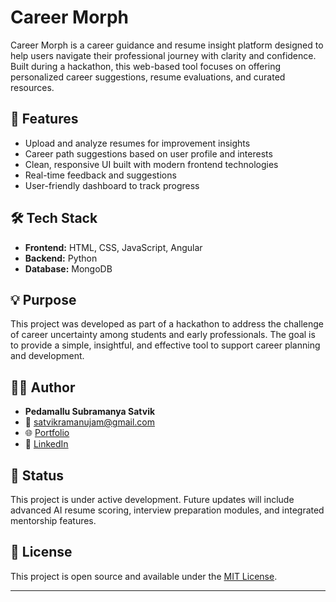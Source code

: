 # Career Morph

Career Morph is a career guidance and resume insight platform designed to help users navigate their professional journey with clarity and confidence. Built during a hackathon, this web-based tool focuses on offering personalized career suggestions, resume evaluations, and curated resources.

## 🚀 Features

- Upload and analyze resumes for improvement insights
- Career path suggestions based on user profile and interests
- Clean, responsive UI built with modern frontend technologies
- Real-time feedback and suggestions
- User-friendly dashboard to track progress

## 🛠 Tech Stack

- **Frontend:** HTML, CSS, JavaScript, Angular
- **Backend:** Python
- **Database:** MongoDB

## 💡 Purpose

This project was developed as part of a hackathon to address the challenge of career uncertainty among students and early professionals. The goal is to provide a simple, insightful, and effective tool to support career planning and development.

## 👨‍💻 Author

- **Pedamallu Subramanya Satvik**
- 📧 [satvikramanujam@gmail.com](mailto:satvikramanujam@gmail.com)
- 🌐 [Portfolio](https://satvikportfolio.niat.tech/)
- 🔗 [LinkedIn](https://www.linkedin.com/in/pedamallusubramanyasatvik)

## 📌 Status

This project is under active development. Future updates will include advanced AI resume scoring, interview preparation modules, and integrated mentorship features.

## 📄 License

This project is open source and available under the [MIT License](LICENSE).

---
